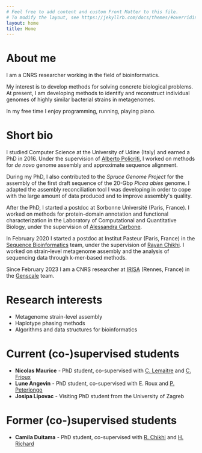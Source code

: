 ```yaml
---
# Feel free to add content and custom Front Matter to this file.
# To modify the layout, see https://jekyllrb.com/docs/themes/#overriding-theme-defaults
layout: home
title: Home
---
```


# About me

I am a CNRS researcher working in the field of bioinformatics.

My interest is to develop methods for solving concrete biological problems.
At present, I am developing methods to identify and reconstruct individual genomes of highly similar bacterial strains in metagenomes.

In my free time I enjoy programming, running, playing piano.


# Short bio

I studied Computer Science at the University of Udine (Italy) and earned a PhD in 2016.
Under the supervision of [Alberto Policriti](http://users.dimi.uniud.it/~alberto.policriti/), I worked on methods for *de novo* genome assembly and approximate sequence alignment.

During my PhD, I also contributed to the *Spruce Genome Project* for the assembly of the first draft sequence of the 20-Gbp *Picea abies* genome. 
I adapted the assembly reconciliation tool I was developing in order to cope with the large amount of data produced and to improve assembly's quality.

After the PhD, I started a postdoc at Sorbonne Université (Paris, France). I worked on methods for protein-domain annotation and functional characterization 
in the Laboratory of Computational and Quantitative Biology, under the supervision of [Alessandra Carbone](http://www.ihes.fr/~carbone/).

In February 2020 I started a postdoc at Institut Pasteur (Paris, France) in the [Sequence Bioinformatics](https://research.pasteur.fr/en/team/sequence-bioinformatics/) team, under the supervision of [Rayan Chikhi](http://rayan.chikhi.name). I worked on strain-level metagenome assembly and the analysis of sequencing data through k-mer-based methods.

Since February 2023 I am a CNRS researcher at [IRISA](https://www.irisa.fr) (Rennes, France) in the [Genscale](https://team.inria.fr/genscale/) team.

# Research interests

- Metagenome strain-level assembly
- Haplotype phasing methods
- Algorithms and data structures for bioinformatics

# Current (co-)supervised students

- **Nicolas Maurice** - PhD student, co-supervised with [C. Lemaitre](https://people.rennes.inria.fr/Claire.Lemaitre/) and [C. Frioux](https://cfrioux.github.io)
- **Lune Angevin** - PhD student, co-supervised with E. Roux and [P. Peterlongo](https://people.rennes.inria.fr/Pierre.Peterlongo/)
- **Josipa Lipovac** - Visiting PhD student from the University of Zagreb

# Former (co-)supervised students

- **Camila Duitama** - PhD student, co-supervised with [R. Chikhi](https://rayan.chikhi.name) and [H. Richard](http://www.lcqb.upmc.fr/hrichard)
